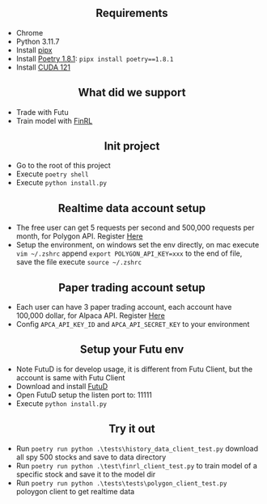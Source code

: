 <h2 align="center"> Requirements </h2>

- Chrome
- Python 3.11.7
- Install [pipx](https://pipx.pypa.io/stable/installation/)
- Install [Poetry 1.8.1](https://python-poetry.org/docs/#installation): `pipx install poetry==1.8.1`
- Install [CUDA 121](https://developer.nvidia.com/cuda-12-1-0-download-archive)


<h2 align="center"> What did we support </h2>

- Trade with Futu
- Train model with [FinRL](https://github.com/AI4Finance-Foundation/FinRL.git)



<h2 align="center"> Init project </h2>

- Go to the root of this project
- Execute `poetry shell`
- Execute `python install.py`
   
<h2 align="center"> Realtime data account setup </h2>

- The free user can get 5 requests per second and 500,000 requests per month, for Polygon API. Register [Here](https://polygon.io/docs)
- Setup the environment, on windows set the env directly, on mac execute `vim ~/.zshrc` append `export POLYGON_API_KEY=xxx` to the end of file, save the file execute `source ~/.zshrc`

<h2 align="center"> Paper trading account setup </h2>

- Each user can have 3 paper trading account, each account have 100,000 dollar, for Alpaca API. Register [Here](https://app.alpaca.markets/paper/dashboard/overview)
- Config `APCA_API_KEY_ID` and `APCA_API_SECRET_KEY` to your environment


<h2 align="center"> Setup your Futu env </h2>

- Note FutuD is for develop usage, it is different from Futu Client, but the account is same with Futu Client
- Download and install [FutuD](https://www.futunn.com/en/download/OpenAPI)
- Open FutuD setup the listen port to: 11111
- Execute `python install.py`


<h2 align="center"> Try it out </h2>

- Run `poetry run python .\tests\history_data_client_test.py` download all spy 500 stocks and save to data directory
- Run `poetry run python .\test\finrl_client_test.py` to train model of a specific stock and save it to the model dir
- Run `poetry run python .\tests\tests\polygon_client_test.py` poloygon client to get realtime data